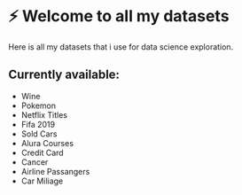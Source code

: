 # ⚡ Welcome to all my datasets 

Here is all my datasets that i use for data science exploration.

## Currently available: 

- Wine
- Pokemon 
- Netflix Titles
- Fifa 2019
- Sold Cars
- Alura Courses
- Credit Card
- Cancer
- Airline Passangers
- Car Miliage

